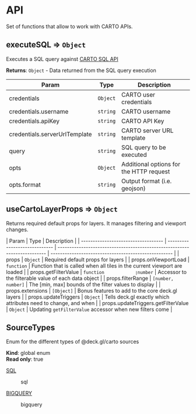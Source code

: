 # API

Set of functions that allow to work with CARTO APIs.

## executeSQL ⇒ <code>Object</code>

Executes a SQL query against [CARTO SQL API](https://carto.com/developers/sql-api/)

**Returns**: <code>Object</code> - Data returned from the SQL query execution

| Param                         | Type                | Description                             |
| ----------------------------- | ------------------- | --------------------------------------- |
| credentials                   | <code>Object</code> | CARTO user credentials                  |
| credentials.username          | <code>string</code> | CARTO username                          |
| credentials.apiKey            | <code>string</code> | CARTO API Key                           |
| credentials.serverUrlTemplate | <code>string</code> | CARTO server URL template               |
| query                         | <code>string</code> | SQL query to be executed                |
| opts                          | <code>Object</code> | Additional options for the HTTP request |
| opts.format                   | <code>string</code> | Output format (i.e. geojson)            |

## useCartoLayerProps ⇒ <code>Object</code>

Returns required default props for layers. It manages filtering and viewport changes.

| Param                               | Type                          | Description                                                               |
| ----------------------------------- | ----------------------------- | ------------------------------------------------------------------------- | ---------------------------------------------------- |
| props                               | <code>Object</code>           | Required default props for layers                                         |
| props.onViewportLoad                | <code>function</code>         | Function that is called when all tiles in the current viewport are loaded |
| props.getFilterValue                | <code>function`               | `number</code>                                                            | Accessor to the filterable value of each data object |
| props.filterRange                   | <code>[number, number]</code> | The [min, max] bounds of the filter values to display                     |
| props.extensions                    | <code>[Object]</code>         | Bonus features to add to the core deck.gl layers                          |
| props.updateTriggers                | <code>Object</code>           | Tells deck.gl exactly which attributes need to change, and when           |
| props.updateTriggers.getFilterValue | <code>Object</code>           | Updating `getFilterValue` accessor when new filters come                  |

## SourceTypes

Enum for the different types of @deck.gl/carto sources

**Kind**: global enum  
**Read only**: true

<dl>
<dt><a href="#SQL">SQL</a></dt>
<dd><p>sql</p>
</dd>
<dt><a href="#BIGQUERY">BIGQUERY</a></dt>
<dd><p>bigquery</p>
</dd>
</dl>
